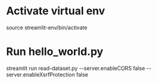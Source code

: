 # Activate virtual env
source streamlit-env/bin/activate

# Run hello_world.py
streamlit run read-dataset.py --server.enableCORS false --server.enableXsrfProtection false

